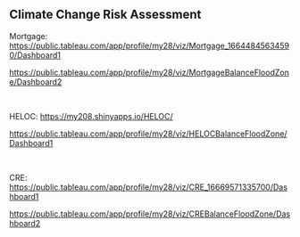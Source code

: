 ## Climate Change Risk Assessment

Mortgage: https://public.tableau.com/app/profile/my28/viz/Mortgage_16644845634590/Dashboard1<br>

https://public.tableau.com/app/profile/my28/viz/MortgageBalanceFloodZone/Dashboard2

<br>

HELOC: https://my208.shinyapps.io/HELOC/<br>

https://public.tableau.com/app/profile/my28/viz/HELOCBalanceFloodZone/Dashboard1

<br>

CRE: https://public.tableau.com/app/profile/my28/viz/CRE_16669571335700/Dashboard1<br>

https://public.tableau.com/app/profile/my28/viz/CREBalanceFloodZone/Dashboard2
